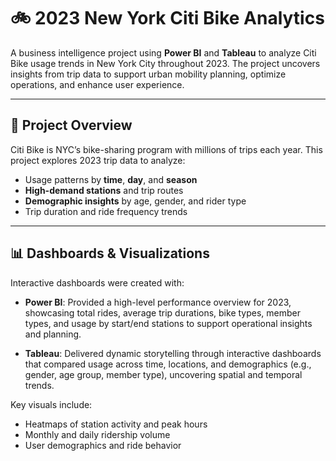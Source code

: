 # 🚲 2023 New York Citi Bike Analytics

A business intelligence project using **Power BI** and **Tableau** to analyze Citi Bike usage trends in New York City throughout 2023. The project uncovers insights from trip data to support urban mobility planning, optimize operations, and enhance user experience.

---

## 🧠 Project Overview

Citi Bike is NYC’s bike-sharing program with millions of trips each year. This project explores 2023 trip data to analyze:

- Usage patterns by **time**, **day**, and **season**
- **High-demand stations** and trip routes
- **Demographic insights** by age, gender, and rider type
- Trip duration and ride frequency trends

---

## 📊 Dashboards & Visualizations

Interactive dashboards were created with:
- **Power BI**: Provided a high-level performance overview for 2023, showcasing total rides, average trip durations, bike types, member types, and usage by start/end stations to support operational insights and planning.

- **Tableau**: Delivered dynamic storytelling through interactive dashboards that compared usage across time, locations, and demographics (e.g., gender, age group, member type), uncovering spatial and temporal trends.

Key visuals include:
- Heatmaps of station activity and peak hours  
- Monthly and daily ridership volume  
- User demographics and ride behavior

